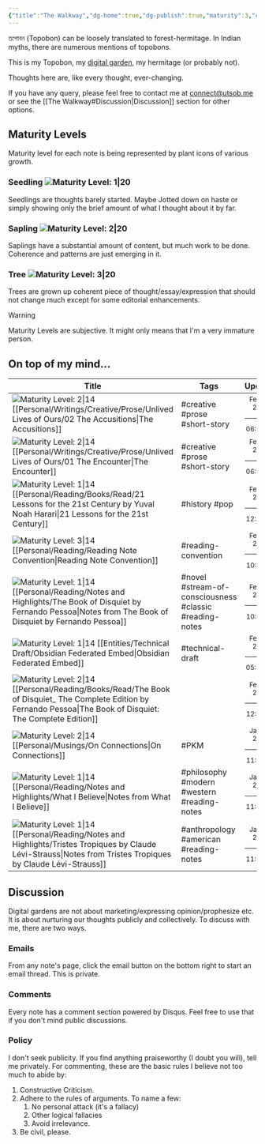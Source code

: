 ```yaml
---
{"title":"The Walkway","dg-home":true,"dg-publish":true,"maturity":3,"created":"2023-01-02T21:30:15+06:00","updated":"2023-01-26T15:28:12+06:00","dg-metatags":{"description":"Utsob's Digital Garden","og:description":"Utsob's Digital Garden"},"permalink":"/the-walkway/","metatags":{"description":"Utsob's Digital Garden","og:description":"Utsob's Digital Garden"},"tags":["gardenEntry"],"dgPassFrontmatter":true}
---
```


তপোবন (Topobon) can be loosely translated to forest-hermitage. In Indian myths, there are numerous mentions of topobons.

This is my Topobon, my [digital garden](https://cagrimmett.com/notes/2020/11/08/what-are-digital-gardens/), my hermitage (or probably not).

Thoughts here are, like every thought, ever-changing.

If you have any query, please feel free to contact me at [connect@utsob.me](mailto:connect@utsob.me) or see the [[The Walkway#Discussion\|Discussion]] section for other options.

## Maturity Levels
Maturity level for each note is being represented by plant icons of various growth.

### Seedling ![Maturity Level: 1|20](https://hermitage.utsob.me/img/tree-1.svg)
Seedlings are thoughts barely started. Maybe Jotted down on haste or simply showing only the brief amount of what I thought about it by far.

### Sapling ![Maturity Level: 2|20](https://hermitage.utsob.me/img/tree-2.svg)
Saplings have a substantial amount of content, but much work to be done. Coherence and patterns are just emerging in it.

### Tree ![Maturity Level: 3|20](https://hermitage.utsob.me/img/tree-3.svg)
Trees are grown up coherent piece of thought/essay/expression that should not change much except for some editorial enhancements.

> [!Warning] 
> Maturity Levels are subjective. It might only means that I'm a very immature person.


## On top of my mind…
| Title                                                                                                                                                                                                            | Tags                                                    | Updated                                                   | Created                                                    |
| ---------------------------------------------------------------------------------------------------------------------------------------------------------------------------------------------------------------- | ------------------------------------------------------- | --------------------------------------------------------- | ---------------------------------------------------------- |
| ![Maturity Level: 2\|14](https://hermitage.utsob.me/img/tree-2.svg) [[Personal/Writings/Creative/Prose/Unlived Lives of Ours/02 The Accusitions\|The Accusitions]]                                            | #creative #prose #short-story                           | <center><small>Feb 06, 2023<hr/>06:02 pm</small></center> | <center><small>Sept 25, 2021<hr/>06:45 pm</small></center> |
| ![Maturity Level: 2\|14](https://hermitage.utsob.me/img/tree-2.svg) [[Personal/Writings/Creative/Prose/Unlived Lives of Ours/01 The Encounter\|The Encounter]]                                                | #creative #prose #short-story                           | <center><small>Feb 06, 2023<hr/>06:02 pm</small></center> | <center><small>Sept 25, 2021<hr/>06:45 pm</small></center> |
| ![Maturity Level: 1\|14](https://hermitage.utsob.me/img/tree-1.svg) [[Personal/Reading/Books/Read/21 Lessons for the 21st Century by Yuval Noah Harari\|21 Lessons for the 21st Century]]                     | #history #pop                                           | <center><small>Feb 02, 2023<hr/>12:04 pm</small></center> | <center><small>Oct 27, 2018<hr/>12:00 am</small></center>  |
| ![Maturity Level: 3\|14](https://hermitage.utsob.me/img/tree-3.svg) [[Personal/Reading/Reading Note Convention\|Reading Note Convention]]                                                                     | #reading-convention                                     | <center><small>Feb 02, 2023<hr/>10:21 am</small></center> | <center><small>Jan 31, 2023<hr/>12:41 am</small></center>  |
| ![Maturity Level: 1\|14](https://hermitage.utsob.me/img/tree-1.svg) [[Personal/Reading/Notes and Highlights/The Book of Disquiet by Fernando Pessoa\|Notes from The Book of Disquiet by Fernando Pessoa]]     | #novel #stream-of-consciousness #classic #reading-notes | <center><small>Feb 02, 2023<hr/>10:13 am</small></center> | <center><small>Jun 28, 2022<hr/>08:13 am</small></center>  |
| ![Maturity Level: 1\|14](https://hermitage.utsob.me/img/tree-1.svg) [[Entities/Technical Draft/Obsidian Federated Embed\|Obsidian Federated Embed]]                                                           | #technical-draft                                        | <center><small>Feb 01, 2023<hr/>05:40 pm</small></center> | <center><small>Jan 31, 2023<hr/>08:53 pm</small></center>  |
| ![Maturity Level: 2\|14](https://hermitage.utsob.me/img/tree-2.svg) [[Personal/Reading/Books/Read/The Book of Disquiet_ The Complete Edition by Fernando Pessoa\|The Book of Disquiet: The Complete Edition]] |                                                         | <center><small>Feb 01, 2023<hr/>12:29 am</small></center> | <center><small>Mar 04, 2020<hr/>12:00 am</small></center>  |
| ![Maturity Level: 2\|14](https://hermitage.utsob.me/img/tree-2.svg) [[Personal/Musings/On Connections\|On Connections]]                                                                                       | #PKM                                                    | <center><small>Jan 31, 2023<hr/>11:00 am</small></center> | <center><small>Dec 29, 2022<hr/>10:18 am</small></center>  |
| ![Maturity Level: 1\|14](https://hermitage.utsob.me/img/tree-1.svg) [[Personal/Reading/Notes and Highlights/What I Believe\|Notes from What I Believe]]                                                       | #philosophy #modern #western #reading-notes             | <center><small>Jan 30, 2023<hr/>11:48 pm</small></center> | <center><small>Oct 26, 2022<hr/>04:53 pm</small></center>  |
| ![Maturity Level: 1\|14](https://hermitage.utsob.me/img/tree-1.svg) [[Personal/Reading/Notes and Highlights/Tristes Tropiques by Claude Lévi-Strauss\|Notes from Tristes Tropiques by Claude Lévi-Strauss]]   | #anthropology #american #reading-notes                  | <center><small>Jan 30, 2023<hr/>11:48 pm</small></center> | <center><small>Jan 19, 2022<hr/>06:28 pm</small></center>  |

## Discussion
Digital gardens are not about marketing/expressing opinion/prophesize etc. It is about nurturing our thoughts publicly and collectively. To discuss with me, there are two ways.

### Emails
From any note's page, click the email button on the bottom right to start an email thread. This is private.

### Comments
Every note has a comment section powered by Disqus. Feel free to use that if you don't mind public discussions.

### Policy
I don't seek publicity. If you find anything praiseworthy (I doubt you will), tell me privately. For commenting, these are the basic rules I believe not too much to abide by:
1. Constructive Criticism.
2. Adhere to the rules of arguments. To name a few:
    1. No personal attack (it's a fallacy)
    2. Other logical fallacies
    3. Avoid irrelevance.
3. Be civil, please.
